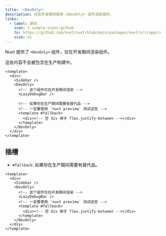 ```yaml
---
title: '<DevOnly>'
description: 仅在开发期间使用 <DevOnly> 组件渲染组件。
links:
  - label: 源码
    icon: i-simple-icons-github
    to: https://github.com/nuxt/nuxt/blob/main/packages/nuxt/src/app/components/dev-only.ts
    size: xs
---
```


Nuxt 提供了 `<DevOnly>` 组件，仅在开发期间渲染组件。

这些内容不会被包含在生产构建中。

```vue [app/pages/example.vue]
<template>
  <div>
    <Sidebar />
    <DevOnly>
      <!-- 这个组件仅在开发期间渲染 -->
      <LazyDebugBar />

      <!-- 如果你在生产期间需要有替代品 -->
      <!-- 一定要使用 `nuxt preview` 测试这些 -->
      <template #fallback>
        <div><!-- 空 div 用于 flex.justify-between --></div>
      </template>
    </DevOnly>
  </div>
</template>
```

## 插槽

- `#fallback`: 如果你在生产期间需要有替代品。

```vue
<template>
  <div>
    <Sidebar />
    <DevOnly>
      <!-- 这个组件仅在开发期间渲染 -->
      <LazyDebugBar />
      <!-- 一定要使用 `nuxt preview` 测试这些 -->
      <template #fallback>
        <div><!-- 空 div 用于 flex.justify-between --></div>
      </template>
    </DevOnly>
  </div>
</template>
```
